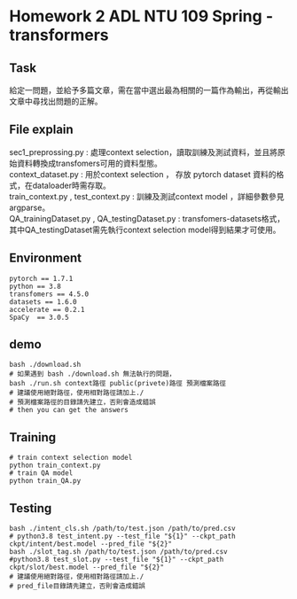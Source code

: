 # Homework 2 ADL NTU 109 Spring - transformers
## Task
給定一問題，並給予多篇文章，需在當中選出最為相關的一篇作為輸出，再從輸出文章中尋找出問題的正解。
## File explain
sec1_preprossing.py : 處理context selection，讀取訓練及測試資料，並且將原始資料轉換成transfomers可用的資料型態。
<br>
context_dataset.py : 用於context selection ， 存放 pytorch dataset 資料的格式，在dataloader時需存取。
<br>
train_context.py , test_context.py : 訓練及測試context model ，詳細參數參見argparse。
<br>
QA_trainingDataset.py , QA_testingDataset.py : transfomers-datasets格式，其中QA_testingDataset需先執行context selection model得到結果才可使用。

## Environment
```shell
pytorch == 1.7.1
python == 3.8
transfomers == 4.5.0
datasets == 1.6.0 
accelerate == 0.2.1
SpaCy  == 3.0.5
```

## demo
``` shell
bash ./download.sh
# 如果遇到 bash ./download.sh 無法執行的問題，
bash ./run.sh context路徑 public(privete)路徑 預測檔案路徑
# 建議使用絕對路徑，使用相對路徑請加上./
# 預測檔案路徑的目錄請先建立，否則會造成錯誤
# then you can get the answers
```

## Training
```shell
# train context selection model
python train_context.py
# train QA model
python train_QA.py
```
## Testing 
```shell
bash ./intent_cls.sh /path/to/test.json /path/to/pred.csv
# python3.8 test_intent.py --test_file "${1}" --ckpt_path ckpt/intent/best.model --pred_file "${2}"
bash ./slot_tag.sh /path/to/test.json /path/to/pred.csv
#python3.8 test_slot.py --test_file "${1}" --ckpt_path ckpt/slot/best.model --pred_file "${2}"
# 建議使用絕對路徑，使用相對路徑請加上./
# pred_file目錄請先建立，否則會造成錯誤
```
